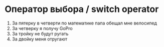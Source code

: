 # Оператор выбора / switch operator

1. За пятерку в четверти по математике папа обещал мне велосипед
2. За четверку я получу GoPro
3. За тройку не будут ругать
4. За двойку меня отругают
   